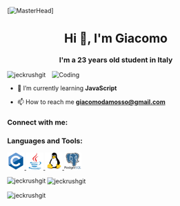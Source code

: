 [![MasterHead](https://img.freepik.com/premium-vector/web-development-coding-programming-futuristic-banner-computer-code-laptop_3482-5582.jpg?w=1000)]
<h1 align="center">Hi 👋, I'm Giacomo</h1>
<h3 align="center">I'm a 23 years old student in Italy</h3>
<img align="right" alt="Coding" width="400" src="https://i.pinimg.com/originals/8d/62/1f/8d621f66f551b6a39072473d52280ff0.gif">


<p align="left"> <img src="https://komarev.com/ghpvc/?username=jeckrushgit&label=Profile%20views&color=0e75b6&style=flat" alt="jeckrushgit" /> </p>

- 🌱 I’m currently learning **JavaScript**

- 📫 How to reach me **giacomodamosso@gmail.com**

<h3 align="left">Connect with me:</h3>
<p align="left">
</p>

<h3 align="left">Languages and Tools:</h3>
<p align="left"> <a href="https://www.cprogramming.com/" target="_blank" rel="noreferrer"> <img src="https://raw.githubusercontent.com/devicons/devicon/master/icons/c/c-original.svg" alt="c" width="40" height="40"/> </a> <a href="https://www.java.com" target="_blank" rel="noreferrer"> <img src="https://raw.githubusercontent.com/devicons/devicon/master/icons/java/java-original.svg" alt="java" width="40" height="40"/> </a> <a href="https://www.linux.org/" target="_blank" rel="noreferrer"> <img src="https://raw.githubusercontent.com/devicons/devicon/master/icons/linux/linux-original.svg" alt="linux" width="40" height="40"/> </a> <a href="https://www.postgresql.org" target="_blank" rel="noreferrer"> <img src="https://raw.githubusercontent.com/devicons/devicon/master/icons/postgresql/postgresql-original-wordmark.svg" alt="postgresql" width="40" height="40"/> </a> </p>

<p><img align="left" src="https://github-readme-stats.vercel.app/api/top-langs?username=jeckrushgit&show_icons=true&locale=en&layout=compact" alt="jeckrushgit" /></p>

<p>&nbsp;<img align="center" src="https://github-readme-stats.vercel.app/api?username=jeckrushgit&show_icons=true&locale=en" alt="jeckrushgit" /></p>

<p><img align="center" src="https://github-readme-streak-stats.herokuapp.com/?user=jeckrushgit&" alt="jeckrushgit" /></p>
